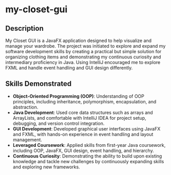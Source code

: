 # my-closet-gui
## Description
My Closet GUI is a JavaFX application designed to help visualize and manage your wardrobe. The project was initiated to explore and expand my software development skills by creating a practical but simple solution for organizing clothing items and demonstrating my continuous curiosity and intermediary proficiency in Java. Using IntelliJ encouraged me to explore FXML and handle event handling and GUI design differently.

## Skills Demonstrated
- **Object-Oriented Programming (OOP)**: Understanding of OOP principles, including inheritance, polymorphism, encapsulation, and abstraction.
- **Java Development**: Used core data structures such as arrays and ArrayLists, and comfortable with IntelliJ IDEA for project setup, debugging, and version control integration.
- **GUI Development**: Developed graphical user interfaces using JavaFX and FXML, with hands-on experience in event handling and layout management.
- **Leveraged Coursework**: Applied skills from first-year Java coursework, including OOP, JavaFX, GUI design, event handling, and hierarchy.
- **Continuous Curiosity**: Demonstrating the ability to build upon existing knowledge and tackle new challenges by continuously expanding skills and exploring new frameworks.
